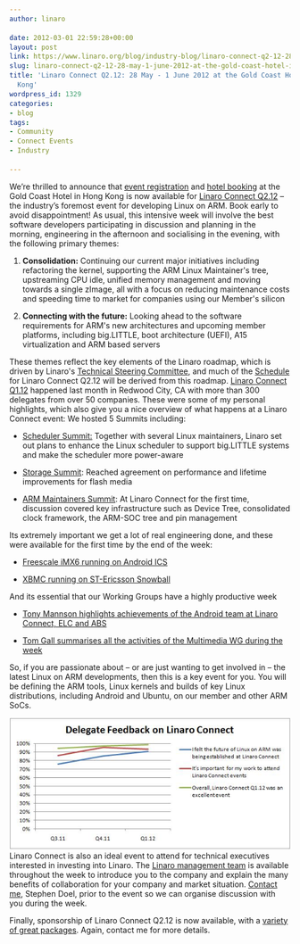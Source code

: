 ```yaml
---
author: linaro

date: 2012-03-01 22:59:28+00:00
layout: post
link: https://www.linaro.org/blog/industry-blog/linaro-connect-q2-12-28-may-1-june-2012-at-the-gold-coast-hotel-in-hong-kong/
slug: linaro-connect-q2-12-28-may-1-june-2012-at-the-gold-coast-hotel-in-hong-kong
title: 'Linaro Connect Q2.12: 28 May - 1 June 2012 at the Gold Coast Hotel in Hong
  Kong'
wordpress_id: 1329
categories:
- blog
tags:
- Community
- Connect Events
- Industry

---
```


We’re thrilled to announce that [event registration](http://connect.linaro.org/register-connect/) and [hotel booking](http://connect.linaro.org/wp-content/uploads/2012/02/Hotel-Reservation-Form1.odt) at the Gold Coast Hotel in Hong Kong is now available for [Linaro Connect Q2.12](http://connect.linaro.org/events/event/linaro-connect-q2-12) – the industry’s foremost event for developing Linux on ARM. Book early to avoid disappointment!
As usual, this intensive week will involve the best software developers participating in discussion and planning in the morning, engineering in the afternoon and socialising in the evening, with the following primary themes:




  1. **Consolidation:** Continuing our current major initiatives including refactoring the kernel, supporting the ARM Linux Maintainer's tree, upstreaming CPU idle, unified memory management and moving towards a single zImage, all with a focus on reducing maintenance costs and speeding time to market for companies using our Member's silicon


  2. **Connecting with the future:** Looking ahead to the software requirements for ARM's new architectures and upcoming member platforms, including big.LITTLE, boot architecture (UEFI), A15 virtualization and ARM based servers


These themes reflect the key elements of the Linaro roadmap, which is driven by Linaro's [Technical Steering Committee](http://www.linaro.org/about/steering-committee), and much of the [Schedule](http://connect.linaro.org/events/event/linaro-connect-q212/#schedule) for Linaro Connect Q2.12 will be derived from this roadmap.
[Linaro Connect Q1.12](http://connect.linaro.org/events/event/lcq1-12/) happened last month in Redwood City, CA with more than 300 delegates from over 50 companies. These were some of my personal highlights, which also give you a nice overview of what happens at a Linaro Connect event:
We hosted 5 Summits including:




  * [Scheduler Summit:](https://wiki.linaro.org/WorkingGroups/PowerManagement/Doc/HMPscheduling) Together with several Linux maintainers, Linaro set out plans to enhance the Linux scheduler to support big.LITTLE systems and make the scheduler more power-aware


  * [Storage Summit](http://summit.linaro.org/lcq1-12/meeting/20093/linaro-kernel-q112-storage-mini-summit/): Reached agreement on performance and lifetime improvements for flash media


  * [ARM Maintainers Summit](http://summit.linaro.org/lcq1-12/meeting/20028/linaro-kernel-q112-maintainer-summit-1/): At Linaro Connect for the first time, discussion covered key infrastructure such as Device Tree, consolidated clock framework, the ARM-SOC tree and pin management


Its extremely important we get a lot of real engineering done, and these were available for the first time by the end of the week:


  * [Freescale iMX6 running on Android ICS](http://www.youtube.com/watch?v=_Nkg2EKh4lg&list=UUAl2MfCBjH5y0nIym0ujHfg&index=4&feature=plcp)


  * [XBMC running on ST-Ericsson Snowball](http://www.youtube.com/watch?v=14p-WOFAWWw&list=UUAl2MfCBjH5y0nIym0ujHfg&index=8&feature=plcp)


And its essential that our Working Groups have a highly productive week


  * [Tony Mannson highlights achievements of the Android team at Linaro Connect, ELC and ABS](http://www.linaro.org/2012/02/16/the-linaro-android-platform-team-period-feb-02-to-feb-16/)


  * [Tom Gall summarises all the activities of the Multimedia WG during the week](http://fullshovel.wordpress.com/2012/02/20/1q12-linaro-connect-afterglow/)



So, if you are passionate about – or are just wanting to get involved in – the latest Linux on ARM developments, then this is a key event for you. You will be defining the ARM tools, Linux kernels and builds of key Linux distributions, including Android and Ubuntu, on our member and other ARM SoCs.

[![](/assets/blog/Survey-Graph.jpg)](/assets/blog/Survey-Graph.jpg)Linaro Connect is also an ideal event to attend for technical executives interested in investing into Linaro. The [Linaro management team](http://www.linaro.org/about/management-team) is available throughout the week to introduce you to the company and explain the many benefits of collaboration for your company and market situation. [Contact me](mailto:stephen.doel@linaro.org), Stephen Doel, prior to the event so we can organise discussion with you during the week.

Finally, sponsorship of Linaro Connect Q2.12 is now available, with a [variety of great packages](http://connect.linaro.org/sponsorship/). Again, contact me for more details.
